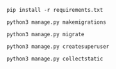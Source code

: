 ```
pip install -r requirements.txt
```
```
python3 manage.py makemigrations
```
```
python3 manage.py migrate
```
```
python3 manage.py createsuperuser
```
```
python3 manage.py collectstatic
```
